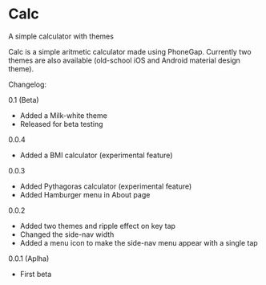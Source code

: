 # Calc
A simple calculator with themes

Calc is a simple aritmetic calculator made using PhoneGap. 
Currently two themes are also available (old-school iOS and Android material design theme).

Changelog:

0.1 (Beta)
- Added a Milk-white theme
- Released for beta testing

0.0.4
- Added a BMI calculator (experimental feature)

0.0.3
- Added Pythagoras calculator (experimental feature)
- Added Hamburger menu in About page

0.0.2
- Added two themes and ripple effect on key tap
- Changed the side-nav width
- Added a menu icon to make the side-nav menu appear with a single tap

0.0.1 (Aplha)
- First beta
